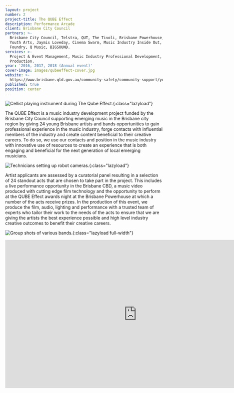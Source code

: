 ```yaml
---
layout: project
number: 2
project-title: The QUBE Effect
description: Performance Arcade
client: Brisbane City Council
partners: >-
  Brisbane City Council, Telstra, QUT, The Tivoli, Brisbane Powerhouse, Digi
  Youth Arts, Jaymis Loveday, Cinema Swarm, Music Industry Inside Out, The
  Foundry, Q Music, BIGSOUND.
services: >-
  Project & Event Management, Music Industry Professional Development, Film
  Production.
year: '2016, 2017, 2018 (Annual event)'
cover-image: images/qubeeffect-cover.jpg
website: >-
  https://www.brisbane.qld.gov.au/community-safety/community-support/young-people/qube-effect-2018
published: true
position: center
---
```


![Cellist playing instrument during The Qube Effect.]({{site.baseurl}}/images/qubeeffect-cellist.jpg){:class="lazyload"}

The QUBE Effect is a music industry development project funded by the Brisbane City Council supporting emerging music in the Brisbane city region by giving 24 young Brisbane artists and bands opportunities to gain professional experience in the music industry, forge contacts with influential members of the industry and create content beneficial to their creative careers. To do so, we use our contacts and position in the music industry with innovative use of resources to create an experience that is both engaging and beneficial for the next generation of local emerging musicians.

![Technicians setting up robot cameras.]({{site.baseurl}}/images/qubeeffect-cameras.jpg){:class="lazyload"}

Artist applicants are assessed by a curatorial panel resulting in a selection of 24 standout acts that are chosen to take part in the project. This includes a live performance opportunity in the Brisbane CBD, a music video produced with cutting edge film technology and the opportunity to perform at the QUBE Effect awards night at the Brisbane Powerhouse at which a number of the acts receive prizes. In the production of this event, we produce the film, audio, lighting and performance with a trusted team of experts who tailor their work to the needs of the acts to ensure that we are giving the artists the best experience possible and high level industry creative outcomes to benefit their creative careers.

![Group shots of various bands.]({{site.baseurl}}/images/qubeeffect-bands.jpg){:class="lazyload full-width"}

<div class="video-responsive">
	<iframe class="lazyload" width="840" height="473" src="https://www.youtube.com/embed/2Ix0V7bk3E4?feature=oembed&amp;v=2Ix0V7bk3E4" frameborder="0" allowfullscreen=""></iframe>
</div>
